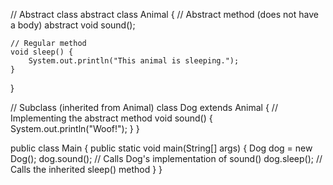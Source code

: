 // Abstract class
abstract class Animal {
    // Abstract method (does not have a body)
    abstract void sound();

    // Regular method
    void sleep() {
        System.out.println("This animal is sleeping.");
    }
}

// Subclass (inherited from Animal)
class Dog extends Animal {
    // Implementing the abstract method
    void sound() {
        System.out.println("Woof!");
    }
}

public class Main {
    public static void main(String[] args) {
        Dog dog = new Dog();
        dog.sound();  // Calls Dog's implementation of sound()
        dog.sleep();  // Calls the inherited sleep() method
    }
}
